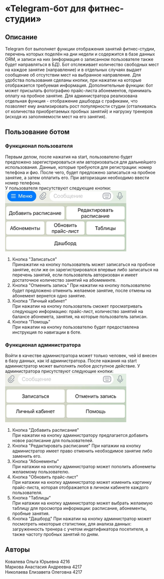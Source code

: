 # «Telegram-бот для фитнес-студии»  
## Описание  
Telegram бот выполняет функции отображения
занятий фитнес-студии, перечень которых поделён на дни недели и
содержится в базе данных ORM, и записи на них (информация о
записанном пользователе также будет направляться в БД). Бот
отслеживает количество свободных мест на каждое занятие
(направление) и в отдельных случаях выдает сообщение об
отсутствии мест на выбранное направление. Для удобства пользования
сделаны кнопки, при нажатии на которые отображается
требуемая информация. Дополнительные функции: бот может
присылать фотографию прайс-листа абонементов, принимать оплату на
пробное занятие. Для администратора реализована отдельная
функция - отображение дашборда с графиками, что позволяет ему
анализировать рост популярности студии (отталкиваясь от количества
приобретаемых пробных занятий) и нагрузку тренеров (исходя из
заполняемости мест на его занятия).  

## Пользование ботом  
### Функционал пользователя
Первым делом, после нажатия на start, пользователю будет предложено зарегистрироваться или авторизоваться для дальнейшего использования. Данные, которые требуются для регистрации: номер телефона и фио. После чего, будет предложено записаться на пробное занятие, а затем оплатить его. При авторизации необходимо ввести номер телефона.  
У пользователя присутствуют следующие кнопки:  
![Первый скриншот](https://github.com/anaviel/pythonProject_AiSD_bot/blob/master/screen/1.png)

1. Кнопка "Записаться"  
Принажатии на кнопку пользователь может записаться на пробное занятие, если же он зарегистрировался впервые либо записаться на перечень занятий, если пользователь авторизован и имеет достаточное количество занятий на абомементе.
2. Кнопка "Отменить запись" 
При нажатии на кнопку пользователю будет предложено отменить желаемое занятие, после отмены на абонемент вернется одно занятие.  
3. Кнопка "Личный кабинет"  
При нажатии на кнопку пользователь сможет просматривать следующую информацию: прайс-лист, количество занятий на балансе абонемета, занятия, на которые пользователь записан.  
4. Кнопка "Помощь"  
При нажатии на кнопку пользователю будет предоставлена инструкция по навигации в боте.  

### Функционал администратора
Войти в качестве администратора может только человек, чей id внесен в базу данных, как id администратора. После нажания на start администратор может выполнять любое доступное действие.
У администратора присутствуют следующие кнопки:  
![Второй скриншот](https://github.com/anaviel/pythonProject_AiSD_bot/blob/master/screen/2.png)

1. Кнопка "Добавить расписание"  
При нажатии на кнопку администратору предлагается добавить новое расписание для пользователей. 
2. Кнопка "Редактировать расписание"
При натажии на кнопку администратор имеет право отменить необходимое занятие либо заменить его.  
3. Кнопка "Абонементы"  
При натажии на кнопку администратор может пополить абонеметы желаемому пользователю.  
4. Кнопка "Обновить прайс-лист"  
При натажии на кнопку администратор может изменить картинку прайс-листа, которая отображается в личном кабинете каждого пользователя.   
5. Кнопка "Таблицы"  
При натажии на кнопку администратор может выбрать желаемую таблицу для просмотра информации: расписание, абонементы, пробные занятия.
6. Кнопка "Дашборд"
При нажатии на кнопку администратор может посмотреть некоторые статистики, для анализа данных: загруженность тренера с учетом индетификатора посетителя, а также частоту пробных занятий по дням.

## Авторы  
Ковалева Ольга Юрьевна 4216  
Маркова Анастасия Андреевна 4217  
Николаева Елизавета Олеговна 4217  
